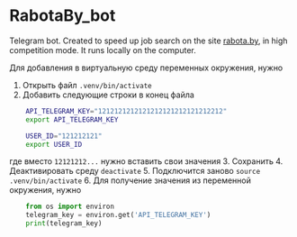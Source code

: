 # RabotaBy_bot

Telegram bot. Created to speed up job search on the site [rabota.by](https://rabota.by/), in high competition mode.
It runs locally on the computer.

Для добавления в виртуальную среду переменных окружения, нужно
1. Открыть файл `.venv/bin/activate`
2. Добавить следующие строки в конец файла
```bash
	API_TELEGRAM_KEY="1212121212121212121212121212212"
	export API_TELEGRAM_KEY

	USER_ID="121212121"
	export USER_ID
```
где вместо `12121212...` нужно вставить свои значения
3. Сохранить
4. Деактивировать среду
	`deactivate`
5. Подключится заново
	`source .venv/bin/activate`
6. Для получение значения из переменной окружения, нужно 
```python
	from os import environ
	telegram_key = environ.get('API_TELEGRAM_KEY')
	print(telegram_key)
```